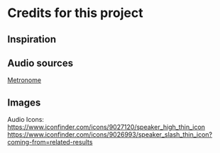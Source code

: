 # **Credits for this project**

## Inspiration

## Audio sources
[Metronome](https://freesound.org/people/xtrgamr/sounds/441644/)

## Images
Audio Icons:
https://www.iconfinder.com/icons/9027120/speaker_high_thin_icon
https://www.iconfinder.com/icons/9026993/speaker_slash_thin_icon?coming-from=related-results


